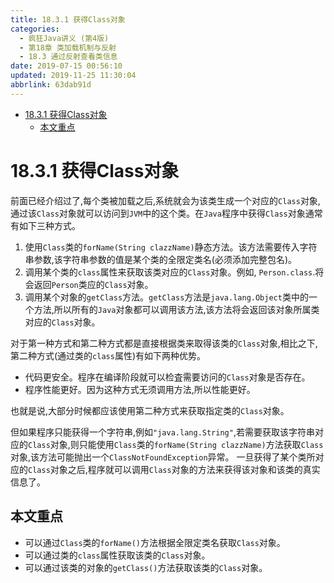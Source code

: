 ```yaml
---
title: 18.3.1 获得Class对象
categories: 
  - 疯狂Java讲义 (第4版)
  - 第18章 类加载机制与反射
  - 18.3 通过反射查看类信息
date: 2019-07-15 00:56:10
updated: 2019-11-25 11:30:04
abbrlink: 63dab91d
---
```

<div id='my_toc'>

- [18.3.1 获得Class对象](/JavaReadingNotes/63dab91d/#18-3-1-获得Class对象)
    - [本文重点](/JavaReadingNotes/63dab91d/#本文重点)

</div>
<!--more-->
<script>if (navigator.platform.toLowerCase() == 'win32'){document.getElementById('my_toc').style.display = 'none';}</script>

<!--end-->
# 18.3.1 获得Class对象 #
前面已经介绍过了,每个类被加载之后,系统就会为该类生成一个对应的`Class`对象,通过该`Class`对象就可以访问到`JVM`中的这个类。在`Java`程序中获得`Class`对象通常有如下三种方式。
1. 使用`Class`类的`forName(String clazzName)`静态方法。该方法需要传入字符串参数,该字符串参数的值是某个类的全限定类名(必须添加完整包名)。
2. 调用某个类的`class`属性来获取该类对应的`Class`对象。例如, `Person.class`.将会返回`Person`类应的`Class`对象。
3. 调用某个对象的`getClass`方法。`getClass`方法是`java.lang.Object`类中的一个方法,所以所有的`Java`对象都可以调用该方法,该方法将会返回该对象所属类对应的`Class`对象。

对于第一种方式和第二种方式都是直接根据类来取得该类的`Class`对象,相比之下,第二种方式(通过类的`class`属性)有如下两种优势。
- 代码更安全。程序在编译阶段就可以检査需要访问的`Class`对象是否存在。
- 程序性能更好。因为这种方式无须调用方法,所以性能更好。

也就是说,大部分时候都应该使用第二种方式来获取指定类的`Class`对象。

但如果程序只能获得一个字符串,例如`"java.lang.String"`,若需要获取该字符串对应的`Class`对象,则只能使用`Class`类的`forName(String clazzName)`方法获取`Class`对象,该方法可能抛出一个`ClassNotFoundException`异常。
一旦获得了某个类所对应的`Class`对象之后,程序就可以调用`Class`对象的方法来获得该对象和该类的真实信息了。

## 本文重点 ##
- 可以通过`Class`类的`forName()`方法根据全限定类名获取`Class`对象。
- 可以通过类的`class`属性获取该类的`Class`对象。
- 可以通过该类的对象的`getClass()`方法获取该类的`Class`对象。

